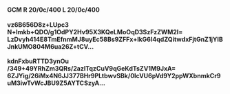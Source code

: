 #### GCM R 20/0c/400 L 20/0c/400
**vz6B656D8z+LUpc3**<br/>**N+lmkb+QDO/g1OdPY2Hv95X3KQeLMoOqD3SzFzZWM2I=**<br/>**LzDvyh414E8TmEfnmMJ8uyEc58Bs9ZFFx+lkG6I4qdZQitwdxFjtGnZ1jYIBJnkUMO804M6ua26Z+tCV...**<br/><br/>
**kdnFxbuRTTD3ynOu**<br/>**/349+49YRhZm3QRs/2azlTqzCuV9qGeKdTsZV1M9JxA=**<br/>**6ZJYig/26iMx4N6JJ377BHr9PLtbwvSBk/0IcVU6pVd9Y2ppWXbnmkCr9uM3iwTvWcJBU9Z5AYTCSzyA...**